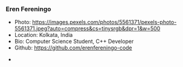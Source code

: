 ### Eren Fereningo
- Photo: https://images.pexels.com/photos/5561371/pexels-photo-5561371.jpeg?auto=compress&cs=tinysrgb&dpr=1&w=500
- Location: Kolkata, India
- Bio: Computer Science Student, C++ Developer
- Github: https://github.com/erenfereningo-code
*
